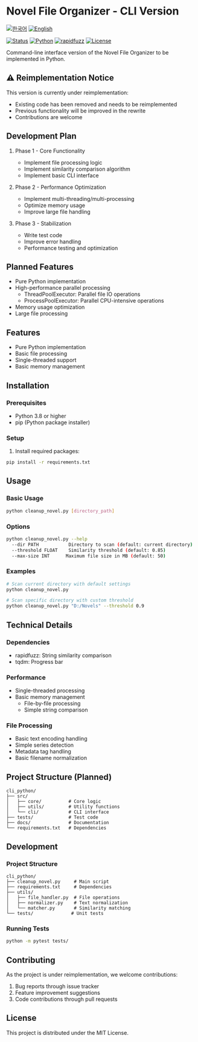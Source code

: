 # Novel File Organizer - CLI Version

[![한국어](https://img.shields.io/badge/언어-한국어-blue.svg)](README.md)
[![English](https://img.shields.io/badge/Language-English-blue.svg)](README_EN.md)

[![Status](https://img.shields.io/badge/status-reimplementation-yellow)](README.md)
[![Python](https://img.shields.io/badge/Python-3.8+-blue)](https://www.python.org/)
[![rapidfuzz](https://img.shields.io/badge/rapidfuzz-2.x-green)](https://github.com/maxbachmann/RapidFuzz)
[![License](https://img.shields.io/badge/License-MIT-lightgrey)](LICENSE)

Command-line interface version of the Novel File Organizer to be implemented in Python.

## ⚠️ Reimplementation Notice

This version is currently under reimplementation:
- Existing code has been removed and needs to be reimplemented
- Previous functionality will be improved in the rewrite
- Contributions are welcome

## Development Plan

1. Phase 1 - Core Functionality
   - Implement file processing logic
   - Implement similarity comparison algorithm
   - Implement basic CLI interface

2. Phase 2 - Performance Optimization
   - Implement multi-threading/multi-processing
   - Optimize memory usage
   - Improve large file handling

3. Phase 3 - Stabilization
   - Write test code
   - Improve error handling
   - Performance testing and optimization

## Planned Features

- Pure Python implementation
- High-performance parallel processing
  - ThreadPoolExecutor: Parallel file IO operations
  - ProcessPoolExecutor: Parallel CPU-intensive operations
- Memory usage optimization
- Large file processing

## Features

- Pure Python implementation
- Basic file processing
- Single-threaded support
- Basic memory management

## Installation

### Prerequisites
- Python 3.8 or higher
- pip (Python package installer)

### Setup
1. Install required packages:
```bash
pip install -r requirements.txt
```

## Usage

### Basic Usage
```bash
python cleanup_novel.py [directory_path]
```

### Options
```bash
python cleanup_novel.py --help
  --dir PATH           Directory to scan (default: current directory)
  --threshold FLOAT    Similarity threshold (default: 0.85)
  --max-size INT      Maximum file size in MB (default: 50)
```

### Examples
```bash
# Scan current directory with default settings
python cleanup_novel.py

# Scan specific directory with custom threshold
python cleanup_novel.py "D:/Novels" --threshold 0.9
```

## Technical Details

### Dependencies
- rapidfuzz: String similarity comparison
- tqdm: Progress bar

### Performance
- Single-threaded processing
- Basic memory management
  - File-by-file processing
  - Simple string comparison

### File Processing
- Basic text encoding handling
- Simple series detection
- Metadata tag handling
- Basic filename normalization

## Project Structure (Planned)
```
cli_python/
├── src/
│   ├── core/          # Core logic
│   ├── utils/         # Utility functions
│   └── cli/           # CLI interface
├── tests/             # Test code
├── docs/              # Documentation
└── requirements.txt   # Dependencies
```

## Development

### Project Structure
```
cli_python/
├── cleanup_novel.py     # Main script
├── requirements.txt     # Dependencies
├── utils/
│   ├── file_handler.py  # File operations
│   ├── normalizer.py    # Text normalization
│   └── matcher.py       # Similarity matching
└── tests/              # Unit tests
```

### Running Tests
```bash
python -m pytest tests/
```

## Contributing

As the project is under reimplementation, we welcome contributions:
1. Bug reports through issue tracker
2. Feature improvement suggestions
3. Code contributions through pull requests

## License

This project is distributed under the MIT License. 
